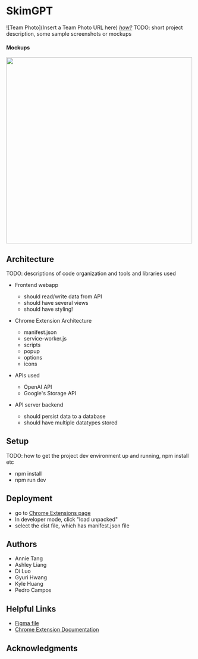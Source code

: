 # SkimGPT

![Team Photo](Insert a Team Photo URL here)
[*how?*](https://help.github.com/articles/about-readmes/#relative-links-and-image-paths-in-readme-files)
TODO: short project description, some sample screenshots or mockups

#### Mockups
<img src="https://hackmd.io/_uploads/HkkgYozr2.png" width="500" />


## Architecture

TODO:  descriptions of code organization and tools and libraries used
- Frontend webapp
    - should read/write data from API
    - should have several views
    - should have styling!

- Chrome Extension Architecture
    - manifest.json
    - service-worker.js
    - scripts
    - popup
    - options
    - icons 

- APIs used
    - OpenAI API
    - Google's Storage API

- API server backend
    - should persist data to a database
    - should have multiple datatypes stored


## Setup

TODO: how to get the project dev environment up and running, npm install etc
- npm install
- npm run dev

## Deployment

- go to [Chrome Extensions page](chrome://extensions/)
- In developer mode, click "load unpacked"
- select the dist file, which has manifest.json file

## Authors

- Annie Tang
- Ashley Liang
- Di Luo
- Gyuri Hwang
- Kyle Huang
- Pedro Campos

## Helpful Links
- [Figma file](https://www.figma.com/file/D2RiAV9YWDM20AmD7uoDOv/Mockups?type=design&node-id=3%3A2&t=VXWciuczTsUaGeep-1)
- [Chrome Extension Documentation](https://developer.chrome.com/docs/extensions/mv3/getstarted/)

## Acknowledgments
